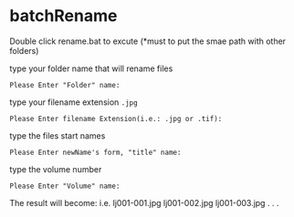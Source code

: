 # batchRename
Double click rename.bat to excute (*must to put the smae path with other folders)

type your folder name that will rename files
```
Please Enter "Folder" name:
```
type your filename extension `.jpg` 
```
Please Enter filename Extension(i.e.: .jpg or .tif):
```
type the files start names
```
Please Enter newName's form, "title" name:
```
type the volume number
```
Please Enter "Volume" name:
```

The result will become:
i.e. lj001-001.jpg
	 lj001-002.jpg
	 lj001-003.jpg
	 	.
	 	.
	 	.
